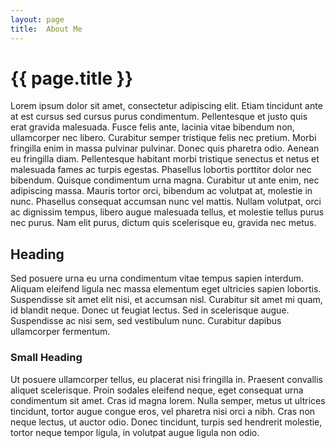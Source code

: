 ```yaml
---
layout: page
title:  About Me
---
```


{{ page.title }}
================

Lorem ipsum dolor sit amet, consectetur adipiscing elit. Etiam tincidunt
ante at est cursus sed cursus purus condimentum. Pellentesque et justo
quis erat gravida malesuada. Fusce felis ante, lacinia vitae bibendum
non, ullamcorper nec libero. Curabitur semper tristique felis nec
pretium. Morbi fringilla enim in massa pulvinar pulvinar. Donec quis
pharetra odio. Aenean eu fringilla diam.  Pellentesque habitant morbi
tristique senectus et netus et malesuada fames ac turpis egestas.
Phasellus lobortis porttitor dolor nec bibendum. Quisque condimentum
urna magna. Curabitur ut ante enim, nec adipiscing massa. Mauris tortor
orci, bibendum ac volutpat at, molestie in nunc. Phasellus consequat
accumsan nunc vel mattis. Nullam volutpat, orci ac dignissim tempus,
libero augue malesuada tellus, et molestie tellus purus nec purus. Nam
elit purus, dictum quis scelerisque eu, gravida nec metus.

Heading
-------

Sed posuere urna eu urna condimentum vitae tempus sapien interdum.
Aliquam eleifend ligula nec massa elementum eget ultricies sapien
lobortis. Suspendisse sit amet elit nisi, et accumsan nisl. Curabitur
sit amet mi quam, id blandit neque. Donec ut feugiat lectus. Sed in
scelerisque augue. Suspendisse ac nisi sem, sed vestibulum nunc.
Curabitur dapibus ullamcorper fermentum.

### Small Heading

Ut posuere ullamcorper tellus, eu placerat nisi fringilla in. Praesent
convallis aliquet scelerisque. Proin sodales eleifend neque, eget
consequat urna condimentum sit amet. Cras id magna lorem. Nulla semper,
metus ut ultrices tincidunt, tortor augue congue eros, vel pharetra nisi
orci a nibh. Cras non neque lectus, ut auctor odio. Donec tincidunt,
turpis sed hendrerit molestie, tortor neque tempor ligula, in volutpat
augue ligula non odio.

